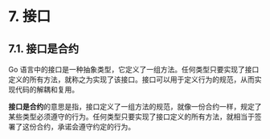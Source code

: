 # 7. 接口

## 7.1. 接口是合约

Go 语言中的接口是一种抽象类型，它定义了一组方法。任何类型只要实现了接口定义的所有方法，就称之为实现了该接口。接口可以用于定义行为的规范，从而实现代码的解耦和复用。

**接口是合约**的意思是指，接口定义了一组方法的规范，就像一份合约一样，规定了某些类型必须遵守的行为。任何类型只要实现了接口定义的所有方法，就相当于签署了这份合约，承诺会遵守约定的行为。
